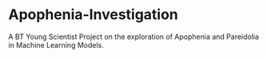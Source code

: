 # Apophenia-Investigation
A BT Young Scientist Project on the exploration of Apophenia and Pareidolia in Machine Learning Models.
